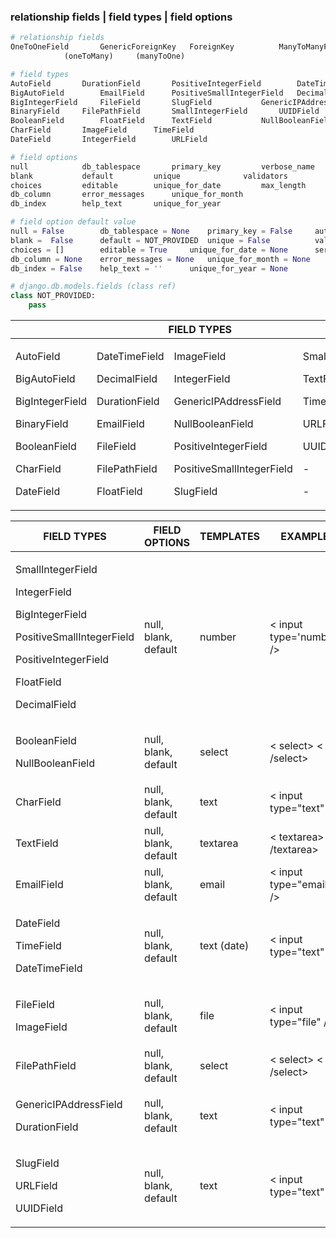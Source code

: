 ### relationship fields | field types | field options
```python
# relationship fields
OneToOneField		GenericForeignKey	ForeignKey			ManyToManyField
			(oneToMany)		(manyToOne)

# field types
AutoField		DurationField		PositiveIntegerField		DateTimeField
BigAutoField		EmailField		PositiveSmallIntegerField	DecimalField
BigIntegerField		FileField		SlugField			GenericIPAddressField
BinaryField		FilePathField		SmallIntegerField		UUIDField
BooleanField		FloatField		TextField			NullBooleanField
CharField		ImageField		TimeField
DateField		IntegerField		URLField

# field options
null			db_tablespace		primary_key			verbose_name
blank			default			unique				validators
choices			editable		unique_for_date			max_length
db_column		error_messages		unique_for_month
db_index		help_text		unique_for_year

# field option default value
null = False		db_tablespace = None	primary_key = False		auto_created = False
blank =  False		default = NOT_PROVIDED	unique = False			validators = []
choices = []		editable = True		unique_for_date = None		serialize = True
db_column = None	error_messages = None	unique_for_month = None		max_length = None
db_index = False	help_text = ''		unique_for_year = None

# django.db.models.fields (class ref)
class NOT_PROVIDED:
    pass
```

<table>
    <thead>
        <tr>
            <th colspan=4>FIELD TYPES</th>
			<th></th>
			<th colspan=3>FIELD OPTIONS</th>
        </tr>
    </thead>
    <tbody>
		<tr>
            <td>
		    	<p>AutoField</p>
				<p>BigAutoField</p>
				<p>BigIntegerField</p>
				<p>BinaryField</p>
				<p>BooleanField</p>
				<p>CharField</p>
				<p>DateField</p>
			</td>
			<td>
				<p>DateTimeField</p>
				<p>DecimalField</p>
				<p>DurationField</p>
				<p>EmailField</p>
				<p>FileField</p>
				<p>FilePathField</p>
				<p>FloatField</p>
			</td>
			<td>
				<p>ImageField</p>
				<p>IntegerField</p>
				<p>GenericIPAddressField</p>
				<p>NullBooleanField</p>
				<p>PositiveIntegerField</p>
				<p>PositiveSmallIntegerField</p>
				<p>SlugField</p>
			</td>
			<td>
				<p>SmallIntegerField</p>
				<p>TextField</p>
				<p>TimeField</p>
				<p>URLField</p>
				<p>UUIDField</p>
				<p>-</p>
				<p>-</p>
			</td>
			<td></td>
			<td>
				<p>null</p>
				<p>blank</p>
				<p>choices</p>
				<p>db_column</p>
				<p>db_index</p>
				<p>db_tablespace</p>
				<p>default</p>
			</td>
			<td>
				<p>editable</p>
				<p>error_messages</p>
				<p>help_text</p>
				<p>primary_key</p>
				<p>unique</p>
				<p>unique_for_date</p>
				<p>unique_for_month</p>
			</td>
			<td>
				<p>unique_for_year</p>
				<p>verbose_name</p>
				<p>validators</p>
				<p>-</p>
				<p>-</p>
				<p>-</p>
				<p>-</p>
			</td>
        </tr>
    </tbody>
</table>


<table>
    <thead>
        <tr>
            <th>FIELD TYPES</th>
            <th>FIELD OPTIONS</th>
			<th>TEMPLATES</th>
			<th>EXAMPLE</th>
        </tr>
    </thead>
    <tbody>
		<tr>
            <td>
		    	<p>SmallIntegerField</p>
				<p>IntegerField</p>
				<p>BigIntegerField</p>
				<p>PositiveSmallIntegerField</p>
				<p>PositiveIntegerField</p>
				<p>FloatField</p>
				<p>DecimalField</p>
			</td>
			<td>
				null, blank, default
			</td>
			<td>
				number
			</td>
			<td>	
				< input type='number' />
			</td>
        </tr>
		<tr>
            <td>
		    	<p>BooleanField</p>
				<p>NullBooleanField</p>
			</td>
			<td>
				null, blank, default
			</td>
			<td>
				select
			</td>
			<td>
				< select> < /select>
			</td>
        </tr>
		<tr>
            <td>
		    	<p>CharField</p>
			</td>
			<td>
				null, blank, default
			</td>
			<td>
				text
			</td>
			<td>
				< input type="text" />
			</td>
        </tr>
		<tr>
            <td>
		    	<p>TextField</p>
			</td>
			<td>
				null, blank, default
			</td>
			<td>
				textarea
			</td>
			<td>
				< textarea> < /textarea>
			</td>
        </tr>
		<tr>
            <td>
		    	<p>EmailField</p>
			</td>
			<td>
				null, blank, default
			</td>
			<td>
				email
			</td>
			<td>
				< input type="email" />
			</td>
        </tr>
		<tr>
            <td>
		    	<p>DateField</p>
				<p>TimeField</p>
				<p>DateTimeField</p>
			</td>
			<td>
				null, blank, default
			</td>
			<td>
				text (date)
			</td>
			<td>
				< input type="text" />
			</td>
        </tr>
		<tr>
            <td>
		    	<p>FileField</p>
				<p>ImageField</p>
			</td>
			<td>
				null, blank, default
			</td>
			<td>
				file
			</td>
			<td>
				< input type="file" />
			</td>
        </tr>
		<tr>
            <td>
		    	<p>FilePathField</p>
			</td>
			<td>
				null, blank, default
			</td>
			<td>
				select
			</td>
			<td>
				< select> < /select>
			</td>
        </tr>
		<tr>
            <td>
		    	<p>GenericIPAddressField</p>
				<p>DurationField</p>
			</td>
			<td>
				null, blank, default
			</td>
			<td>
				text
			</td>
			<td>
				< input type="text" />
			</td>
        </tr>
		<tr>
            <td>
		    	<p>SlugField</p>
				<p>URLField</p>
				<p>UUIDField</p>
			</td>
			<td>
				null, blank, default
			</td>
			<td>
				text
			</td>
			<td>
				< input type="text" />
			</td>
        </tr>
    </tbody>
</table>

